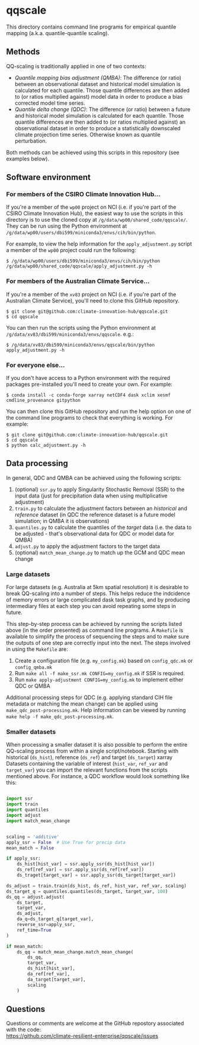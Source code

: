 # qqscale

This directory contains command line programs for empirical quantile mapping (a.k.a. quantile-quantile scaling). 

## Methods

QQ-scaling is traditionally applied in one of two contexts:
- *Quantile mapping bias adjustment (QMBA)*:
  The difference (or ratio) between an observational dataset and historical model simulation is calculated for each quantile.
  Those quantile differences are then added to (or ratios multiplied against) model data
  in order to produce a bias corrected model time series.
- *Quantile delta change (QDC)*:
  The difference (or ratio) between a future and historical model simulation is calculated for each quantile.
  Those quantile differences are then added to (or ratios multiplied against) an observational dataset
  in order to produce a statistically downscaled climate projection time series.
  Otherwise known as quantile perturbation.

Both methods can be achieved using this scripts in this repository (see examples below).

## Software environment

### For members of the CSIRO Climate Innovation Hub...

If you're a member of the `wp00` project on NCI
(i.e. if you're part of the CSIRO Climate Innovation Hub),
the easiest way to use the scripts in this directory is to use the cloned copy at `/g/data/wp00/shared_code/qqscale/`.
They can be run using the Python environment at `/g/data/wp00/users/dbi599/miniconda3/envs/cih/bin/python`.

For example, to view the help information for the `apply_adjustment.py` script
a member of the `wp00` project could run the following:

```
$ /g/data/wp00/users/dbi599/miniconda3/envs/cih/bin/python /g/data/wp00/shared_code/qqscale/apply_adjustment.py -h
```

### For members of the Australian Climate Service...

If you're a member of the `xv83` project on NCI
(i.e. if you're part of the Australian Climate Service),
you'll need to clone this GitHub repository.

```
$ git clone git@github.com:climate-innovation-hub/qqscale.git
$ cd qqscale
```

You can then run the scripts using the Python environment at `/g/data/xv83/dbi599/miniconda3/envs/qqscale`. e.g.:

```
$ /g/data/xv83/dbi599/miniconda3/envs/qqscale/bin/python apply_adjustment.py -h
```

### For everyone else...

If you don't have access to a Python environment with the required packages
pre-installed you'll need to create your own.
For example:

```
$ conda install -c conda-forge xarray netCDF4 dask xclim xesmf cmdline_provenance gitpython
```

You can then clone this GitHub repository and run the help option
on one of the command line programs to check that everything is working.
For example:

```
$ git clone git@github.com:climate-innovation-hub/qqscale.git
$ cd qqscale
$ python calc_adjustment.py -h
```

## Data processing
  
In general, QDC and QMBA can be achieved using the following scripts:
1. (optional) `ssr.py` to apply Singularity Stochastic Removal (SSR) to the input data
   (just for precipitation data when using multiplicative adjustment)
1. `train.py` to calculate the adjustment factors between an *historical* and *reference* dataset
   (in QDC the reference dataset is a future model simulation; in QMBA it is observations)
1. `quantiles.py` to calculate the quantiles of the *target* data
   (i.e. the data to be adjusted - that's observational data for QDC or model data for QMBA)
1. `adjust.py` to apply the adjustment factors to the target data
1. (optional) `match_mean_change.py` to match up the GCM and QDC mean change 

### Large datasets

For large datasets (e.g. Australia at 5km spatial resolution)
it is desirable to break QQ-scaling into a number of steps.
This helps reduce the indcidence of memory errors or large complicated dask task graphs,
and by producing intermediary files at each step you can avoid repeating some steps in future.

This step-by-step process can be achieved by running the scripts listed above
(in the order presented) as command line programs.
A `Makefile` is available to simplify the process of sequencing the steps
and to make sure the outputs of one step are correctly input into the next.
The steps involved in using the `Makefile` are:
1. Create a configuration file (e.g. `my_config.mk`) based on `config_qdc.mk` or `config_qmba.mk`
1. Run `make all -f make_ssr.mk CONFIG=my_config.mk` if SSR is required.
1. Run `make apply-adjustment CONFIG=my_config.mk` to implement either QDC or QMBA

Additional processing steps for QDC
(e.g. applying standard CIH file metadata or matching the mean change)
can be applied using `make_qdc_post-processing.mk`.
Help information can be viewed by running `make help -f make_qdc_post-processing.mk`.

### Smaller datasets

When processing a smaller dataset it is also possible to perform the entire QQ-scaling process
from within a single script/notebook.
Starting with historical (`ds_hist`), reference (`ds_ref`) and target (`ds_target`) xarray Datasets
containing the variable of interest (`hist_var`, `ref_var` and `target_var`)
you can import the relevant functions from the scripts mentioned above.
For instance,
a QDC workflow would look something like this:

```python

import ssr
import train
import quantiles
import adjust
import match_mean_change


scaling = 'additive'
apply_ssr = False  # Use True for precip data
mean_match = False

if apply_ssr:
    ds_hist[hist_var] = ssr.apply_ssr(ds_hist[hist_var])
    ds_ref[ref_var] = ssr.apply_ssr(ds_ref[ref_var])
    ds_traget[target_var] = ssr.apply_ssr(ds_target[target_var])

ds_adjust = train.train(ds_hist, ds_ref, hist_var, ref_var, scaling)
ds_target_q = quantiles.quantiles(ds_target, target_var, 100)
ds_qq = adjust.adjust(
    ds_target,
    target_var,
    ds_adjust,
    da_q=ds_target_q[target_var],
    reverse_ssr=apply_ssr,
    ref_time=True
)

if mean_match:
    ds_qq = match_mean_change.match_mean_change(
        ds_qq,
        target_var,
        ds_hist[hist_var],
        da_ref[ref_var],
        da_target[target_var],
        scaling
    )
```

## Questions

Questions or comments are welcome at the GitHub repostory
associated with the code:  
https://github.com/climate-resilient-enterprise/qqscale/issues
